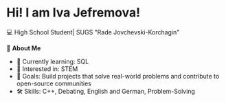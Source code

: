 # **Hi! I am Iva Jefremova!**

💻 High School Student| SUGS "Rade Jovchevski-Korchagin"

🚀 **About Me**  
- 🌱 Currently learning: SQL
- 🤖 Interested in: STEM
- 🎯 Goals: Build projects that solve real-world problems and contribute to open-source communities  
- 🛠️ Skills: C++, Debating, English and German, Problem-Solving

